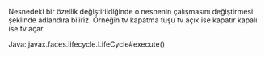 Nesnedeki bir özellik değiştirildiğinde o nesnenin çalışmasını değiştirmesi şeklinde adlandıra biliriz. Örneğin tv kapatma tuşu tv açık ise kapatır kapalı ise tv açar.

Java:
javax.faces.lifecycle.LifeCycle#execute()